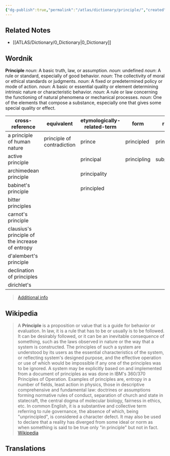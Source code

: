 ```yaml
---
{"dg-publish":true,"permalink":"/atlas/dictionary/principle/","created":"","updated":""}
---
```



## Related Notes 
- [[ATLAS/Dictionary/0_Dictionary\|0_Dictionary]]


## Wordnik
**Principle**
*noun*: A basic truth, law, or assumption.
*noun*: undefined
*noun*: A rule or standard, especially of good behavior.
*noun*: The collectivity of moral or ethical standards or judgments.
*noun*: A fixed or predetermined policy or mode of action.
*noun*: A basic or essential quality or element determining intrinsic nature or characteristic behavior.
*noun*: A rule or law concerning the functioning of natural phenomena or mechanical processes.
*noun*: One of the elements that compose a substance, especially one that gives some special quality or effect.

| cross-reference |equivalent |etymologically-related-term |form |rhyme |same-context |synonym |
| --- | --- | --- | --- | --- | --- | --- |
| a principle of human nature | principle of contradiction | prince | principled | principal | case | Procrustean law |
| active principle |  | principal | principling | subprincipal | child | a belief |
| archimedean principle |  | principality |  |  | church | a priori truth |
| babinet's principle |  | principled |  |  | doing | activity |
| bitter principles |  |  |  |  | fact | ambition |
| carnot's principle |  |  |  |  | fault | antecedents |
| clausius's principle of the increase of entropy |  |  |  |  | guard | article of faith |
| d'alembert's principle |  |  |  |  | hour | aspiration |
| declination of principles |  |  |  |  | idea | at bottom |
| dirichlet's |  |  |  |  | kind | attitude |

> [Additional info](https://www.wordnik.com/words/principle)

## Wikipedia 
> A **Principle** is a proposition or value that is a guide for behavior or evaluation. In law, it is a rule that has to be or usually is to be followed. It can be desirably followed, or it can be an inevitable consequence of something, such as the laws observed in nature or the way that a system is constructed. The principles of such a system are understood by its users as the essential characteristics of the system, or reflecting system's designed purpose, and the effective operation or use of which would be impossible if any one of the principles was to be ignored. A system may be explicitly based on and implemented from a document of principles as was done in IBM's 360/370 Principles of Operation.
> Examples of principles are, entropy in a number of fields, least action in physics, those in descriptive comprehensive and fundamental law: doctrines or assumptions forming normative rules of conduct, separation of church and state in statecraft, the central dogma of molecular biology, fairness in ethics, etc.
> In common English, it is a substantive and collective term referring to rule governance, the absence of which, being "unprincipled", is considered a character defect. It may also be used to declare that a reality has diverged from some ideal or norm as when something is said to be true only "in principle" but not in fact.
> [Wikipedia](https://en.wikipedia.org/wiki/Principle)

## Translations 

